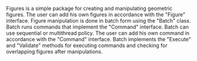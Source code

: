 Figures is a simple package for creating and manipulating geometric figures.
The user can add his own figures in accordance with the "Figure" interface.
Figure manipulation is done in batch form using the "Batch" class. Batch runs
commands that implement the "Command" interface. Batch can use sequential or
multithread policy. The user can add his own command in accordance with the
"Command" interface. Batch implements the "Execute" and "Validate" methods
for executing commands and checking for overlapping figures after manipulations.
